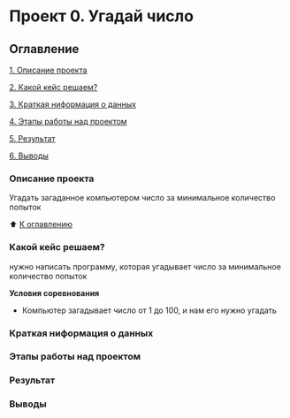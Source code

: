 # Проект 0. Угадай число
## Оглавление
[1. Описание проекта]()

[2. Какой кейс решаем?]()

[3. Краткая ниформация о данных]()

[4. Этапы работы над проектом]()

[5. Результат]()

[6. Выводы]()

### Описание проекта
Угадать загаданное компьютером число за минимальное количество попыток

:arrow_up: [К оглавлению](https://github.com/Woodthorn/sf_data_science/tree/master/projec_0/README.md)

### Какой кейс решаем?
нужно написать программу, которая угадывает число за минимальное количество попыток

**Условия соревнования**
- Компьютер загадывает число от 1  до 100, и нам его нужно угадать

### Краткая ниформация о данных

### Этапы работы над проектом

### Результат

### Выводы